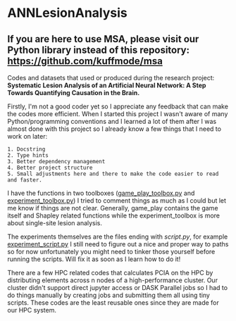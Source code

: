 # ANNLesionAnalysis

If you are here to use MSA, please visit our Python library instead of this repository:
https://github.com/kuffmode/msa
-
Codes and datasets that used or produced during the research project: **Systematic Lesion Analysis of an Artificial Neural Network: A Step Towards Quantifying Causation in the Brain.**

Firstly, I'm not a good coder yet so I appreciate any feedback that can make the codes more efficient. When I started this project I wasn't aware of many Python/programming conventions and I learned a lot of them after I was almost done with this project so I already know a few things that I need to work on later:

    1. Docstring
    2. Type hints
    3. Better dependency management
    4. Better project structure
    5. Small adjustments here and there to make the code easier to read and faster.

I have the functions in two toolboxes ([game_play_toolbox.py](https://github.com/kuffmode/ANNLesionAnalysis/blob/main/codes/game_play_toolbox.py) and [experiment_toolbox.py](https://github.com/kuffmode/ANNLesionAnalysis/blob/main/codes/experiment_toolbox.py)) I tried to comment things as much as I could but let me know if things are not clear. Generally, game_play contains the game itself and Shapley related functions while the experiment_toolbox is more about single-site lesion analysis.

The experiments themselves are the files ending with *script.py*, for example [experiment_script.py](https://github.com/kuffmode/ANNLesionAnalysis/blob/main/codes/experiment_script.py) I still need to figure out a nice and proper way to paths so for now unfortunately you might need to tinker those yourself before running the scripts. Will fix it as soon as I learn how to do it!

There are a few HPC related codes that calculates PCIA on the HPC by distributing elements across n nodes of a high-performance cluster. Our cluster didn't support direct jupyter access or DASK Parallel jobs so I had to do things manually by creating jobs and submitting them all using tiny scripts. These codes are the least reusable ones since they are made for our HPC system.
